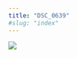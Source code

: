 ```yaml
---
title: "DSC_0639"
#slug: "index"
---
```


[![](/wp-content/2015/05/DSC_0639-300x201.jpg)](/wp-content/2015/05/DSC_0639.jpg)